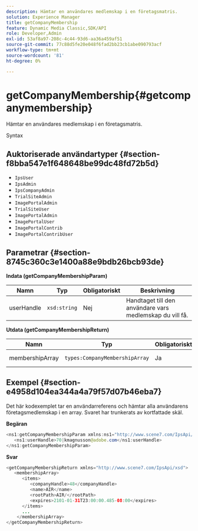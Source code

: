 ```yaml
---
description: Hämtar en användares medlemskap i en företagsmatris.
solution: Experience Manager
title: getCompanyMembership
feature: Dynamic Media Classic,SDK/API
role: Developer,Admin
exl-id: 53af8a97-208c-4c44-93d6-aa36a459af51
source-git-commit: 77c88d5fe20e048f6fad2bb23cb1abe090793acf
workflow-type: tm+mt
source-wordcount: '81'
ht-degree: 0%

---
```


# getCompanyMembership{#getcompanymembership}

Hämtar en användares medlemskap i en företagsmatris.

Syntax

## Auktoriserade användartyper {#section-f8bba547e1f648648be99dc48fd72b5d}

* `IpsUser`
* `IpsAdmin`
* `IpsCompanyAdmin`
* `TrialSiteAdmin`
* `ImagePortalAdmin`
* `TrialSiteUser`
* `ImagePortalAdmin`
* `ImagePortalUser`
* `ImagePortalContrib`
* `ImagePortalContribUser`

## Parametrar {#section-8745c360c3e1400a88e9bdb26bcb93de}

**Indata (getCompanyMembershipParam)**

| Namn | Typ | Obligatoriskt | Beskrivning |
|---|---|---|---|
| userHandle | `xsd:string` | Nej | Handtaget till den användare vars medlemskap du vill få. |

**Utdata (getCompanyMembershipReturn)**

| Namn | Typ | Obligatoriskt | Beskrivning |
|---|---|---|---|
| membershipArray | `types:CompanyMembershipArray` | Ja | En matris med företagsmedlemskap. |

## Exempel {#section-e4958d104ea344a4a79f57d07b46eba7}

Det här kodexemplet tar en användarreferens och hämtar alla användarens företagsmedlemskap i en array. Svaret har trunkerats av kortfattade skäl.

**Begäran**

```java
<ns1:getCompanyMembershipParam xmlns:ns1="http://www.scene7.com/IpsApi/xsd">
   <ns1:userHandle>70|kmagnusson@adobe.com</ns1:userHandle>
</ns1:getCompanyMembershipParam>
```

**Svar**

```java
<getCompanyMembershipReturn xmlns="http://www.scene7.com/IpsApi/xsd">
   <membershipArray>
      <items>
         <companyHandle>48</companyHandle>
         <name>AIR</name>
         <rootPath>AIR/</rootPath>
         <expires>2101-01-31T23:00:00.485-08:00</expires>
      </items>
      ...
    </membershipArray>
</getCompanyMembershipReturn>
```
